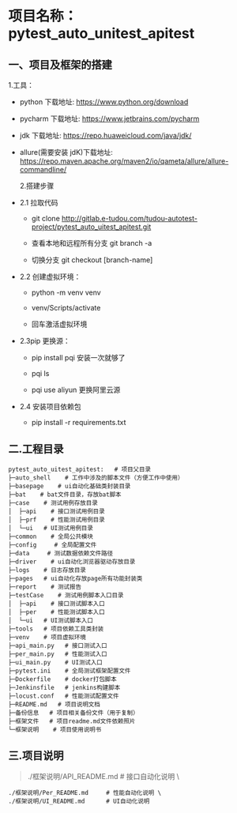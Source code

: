 <!--
 * @Author: xxx xx@qq.com
 * @Date: 2022-11-30 13:53:20
 * @LastEditors: xxx xx@qq.com
 * @LastEditTime: 2022-11-30 14:19:05
 * @FilePath: \pytest_auto_uitest_apitest\README.md
 * @Description: 这是默认设置,请设置`customMade`, 打开koroFileHeader查看配置 进行设置: https://github.com/OBKoro1/koro1FileHeader/wiki/%E9%85%8D%E7%BD%AE
-->

# 项目名称：pytest_auto_unitest_apitest

## 一、项目及框架的搭建

1.工具：

- python 下载地址: <https://www.python.org/download>

- pycharm 下载地址: <https://www.jetbrains.com/pycharm>

- jdk 下载地址: <https://repo.huaweicloud.com/java/jdk/>

- allure(需要安装 jdK)下载地址: <https://repo.maven.apache.org/maven2/io/qameta/allure/allure-commandline/>

  2.搭建步骤

- 2.1 拉取代码

  - git clone <http://gitlab.e-tudou.com/tudou-autotest-project/pytest_auto_uitest_apitest.git>

  - 查看本地和远程所有分支 git branch -a

  - 切换分支 git checkout [branch-name]

- 2.2 创建虚拟环境：

  - python -m venv venv

  - venv/Scripts/activate

  - 回车激活虚拟环境

- 2.3pip 更换源：

  - pip install pqi 安装一次就够了

  - pqi ls

  - pqi use aliyun 更换阿里云源

- 2.4 安装项目依赖包

  - pip install -r requirements.txt

## 二.工程目录

```text.
pytest_auto_uitest_apitest:   # 项目父目录
├─auto_shell    # 工作中涉及的脚本文件（方便工作中使用）
├─basepage    # ui自动化基础类封装目录
├─bat    # bat文件目录，存放bat脚本
├─case    # 测试用例存放目录
│  ├─api    # 接口测试用例目录
│  ├─prf    # 性能测试用例目录
│  └─ui   # UI测试用例目录
├─common    # 全局公共模块
├─config     # 全局配置文件
├─data     # 测试数据依赖文件路径
├─driver    # ui自动化浏览器驱动存放目录
├─logs    # 日志存放目录
├─pages   # ui自动化存放page所有功能封装类
├─report    # 测试报告
├─testCase    # 测试用例脚本入口目录
│  ├─api    # 接口测试脚本入口
│  ├─per    # 性能测试脚本入口
│  └─ui   # UI测试脚本入口
├─tools   # 项目依赖工具类封装
├─venv    # 项目虚拟环境
├─api_main.py   # 接口测试入口
├─per_main.py   # 性能测试入口
├─ui_main.py    # UI测试入口
├─pytest.ini    # 全局测试框架配置文件
├─Dockerfile    # docker打包脚本
├─Jenkinsfile   # jenkins构建脚本
├─locust.conf   # 性能测试配置文件
├─README.md   # 项目说明文档
├─备份信息   # 项目相关备份文件（用于复制）
├─框架文件   # 项目readme.md文件依赖照片
└─框架说明    # 项目使用说明书
```

## 三.项目说明

> ./框架说明/API_README.md # 接口自动化说明 \

    ./框架说明/Per_README.md     # 性能自动化说明 \
    ./框架说明/UI_README.md      # UI自动化说明
